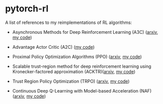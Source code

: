 # pytorch-rl

A list of references to my reimplementations of RL algorithms:

* Asynchronous Methods for Deep Reinforcement Learning (A3C) ([arxiv](https://arxiv.org/abs/1602.01783), [my code](https://github.com/ikostrikov/pytorch-a3c))

* Advantage Actor Critic (A2C) ([my code](https://github.com/ikostrikov/pytorch-a2c-ppo-acktr))

* Proximal Policy Optimization Algorithms (PPO) ([arxiv](https://arxiv.org/abs/1707.06347), [my code](https://github.com/ikostrikov/pytorch-a2c-ppo-acktr))

* Scalable trust-region method for deep reinforcement learning using Kronecker-factored approximation (ACKTR)([arxiv](https://arxiv.org/abs/1707.06347), [my code](https://github.com/ikostrikov/pytorch-a2c-ppo-acktr))

* Trust Region Policy Optimization (TRPO) ([arxiv](https://arxiv.org/pdf/1502.05477.pdf), [my code](https://github.com/ikostrikov/pytorch-trpo))

* Continuous Deep Q-Learning with Model-based Acceleration (NAF) ([arxiv](https://arxiv.org/abs/1603.00748), [my code](https://github.com/ikostrikov/pytorch-naf))

